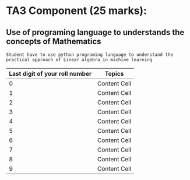# TA3 Component (25 marks):

## Use of programing language to understands the concepts of Mathematics

```Student have to use python programing language to understand the practical approach of Linear algebra in machine learning```

| Last digit of your roll number  | Topics |
| ------------- | ------------- |
| 0 | Content Cell  |
| 1  | Content Cell  |
| 2  | Content Cell  |
| 3  | Content Cell  |
| 4  | Content Cell  |
|5  | Content Cell  |
| 6  | Content Cell  |
| 7  | Content Cell  |
| 8  | Content Cell  |
| 9  | Content Cell  |
